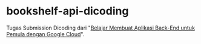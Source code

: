 # bookshelf-api-dicoding
Tugas Submission Dicoding dari "[Belajar Membuat Aplikasi Back-End untuk Pemula dengan Google Cloud](https://www.dicoding.com/academies/342/)".